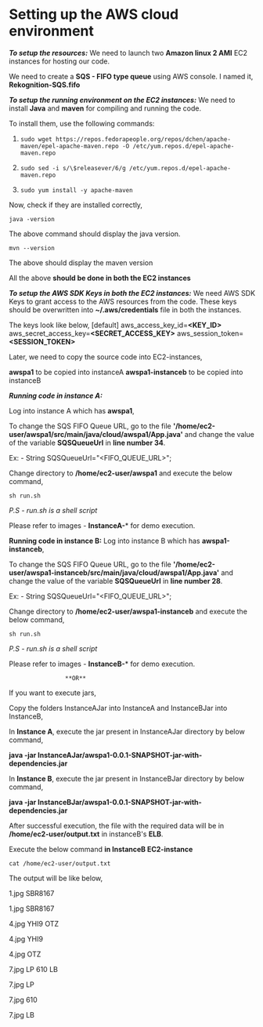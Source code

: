 # Setting up the AWS cloud environment

***To setup the resources:***
We need to launch two **Amazon linux 2 AMI** EC2 instances for hosting our code. 

We need to create a **SQS - FIFO type queue** using AWS console. I named it, **Rekognition-SQS.fifo**

***To setup the running environment on the EC2 instances:***
We need to install **Java** and **maven** for compiling and running the code.

To install them, use the following commands:

1) `sudo wget https://repos.fedorapeople.org/repos/dchen/apache-maven/epel-apache-maven.repo -O /etc/yum.repos.d/epel-apache-maven.repo`

2) `sudo sed -i s/\$releasever/6/g /etc/yum.repos.d/epel-apache-maven.repo`

3) `sudo yum install -y apache-maven`

Now, check if they are installed correctly, 

    java -version
 The above command should display the java version.

    mvn --version
The above should display the maven version

All the above **should be done in both the EC2 instances**

***To setup the AWS SDK Keys in both the EC2 instances:***
We need AWS SDK Keys to grant access to the AWS resources from the code. These keys should be overwritten into **~/.aws/credentials** file in both the instances.

The keys look like below,
[default]
aws_access_key_id=**\<KEY_ID\>**
aws_secret_access_key=**\<SECRET_ACCESS_KEY\>**
aws_session_token=**\<SESSION_TOKEN\>**

Later, we need to copy the source code into EC2-instances,

**awspa1**  to be copied into instanceA
**awspa1-instanceb** to be copied into instanceB

***Running code in instance A:***

Log into instance A which has **awspa1**,

To change the SQS FIFO Queue URL, go to the file **'/home/ec2-user/awspa1/src/main/java/cloud/awspa1/App.java'** and change the value of the variable **SQSQueueUrl** in **line number 34**.

Ex: - 
String SQSQueueUrl="<FIFO_QUEUE_URL>";

Change directory to **/home/ec2-user/awspa1** and execute the below command,

    sh run.sh
*P.S - run.sh is a shell script* 

Please refer to images - **InstanceA-*** for demo execution.

**Running code in instance B:**
Log into instance B which has **awspa1-instanceb**,

To change the SQS FIFO Queue URL, go to the file **'/home/ec2-user/awspa1-instanceb/src/main/java/cloud/awspa1/App.java'** and change the value of the variable **SQSQueueUrl** in **line number 28**.

Ex: - 
String SQSQueueUrl="<FIFO_QUEUE_URL>";

Change directory to **/home/ec2-user/awspa1-instanceb** and execute the below command,

    sh run.sh
*P.S - run.sh is a shell script* 

Please refer to images - **InstanceB-*** for demo execution.

					**OR**

If you want to execute jars, 

Copy the folders InstanceAJar into InstanceA and InstanceBJar into InstanceB,

In **Instance A**, execute the jar present in InstanceAJar directory by below command,

**java -jar InstanceAJar/awspa1-0.0.1-SNAPSHOT-jar-with-dependencies.jar**

In **Instance B**, execute the jar present in InstanceBJar directory by below command,

**java -jar InstanceBJar/awspa1-0.0.1-SNAPSHOT-jar-with-dependencies.jar**

After successful execution, the file with the required data will be in **/home/ec2-user/output.txt** in instanceB's **ELB**.

Execute the below command **in InstanceB EC2-instance**

    cat /home/ec2-user/output.txt

The output will be like below,

1.jpg SBR8167

1.jpg SBR8167

4.jpg YHI9 OTZ

4.jpg YHI9

4.jpg OTZ

7.jpg LP 610 LB

7.jpg LP

7.jpg 610

7.jpg LB
